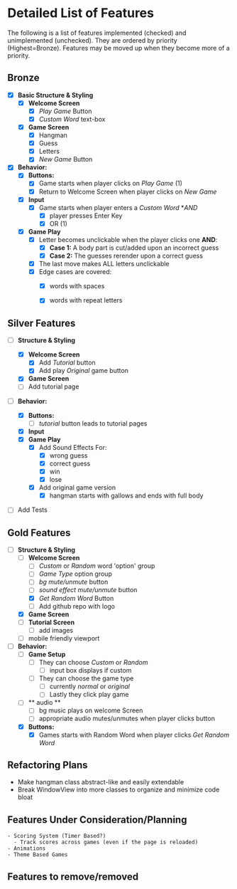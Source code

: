 Detailed List of Features
=========================

The following is a list of features implemented (checked) and unimplemented (unchecked). They are ordered by priority (Highest=Bronze). Features may be moved up when they become more of a priority.

Bronze
------
- [x] **Basic Structure & Styling**
  - [x] **Welcome Screen**
    - [x] *Play Game* Button
    - [x] *Custom Word* text-box
  - [x] **Game Screen**
    - [x] Hangman
    - [x] Guess
    - [x] Letters
    - [x] *New Game* Button
- [x] **Behavior:**
  - [x] **Buttons:**
    - [x] Game starts when player clicks on *Play Game* (1)
    - [x] Return to Welcome Screen when player clicks on *New Game*
  - [x] **Input**
    - [x] Game starts when player enters a *Custom Word* **AND*
      - [x] player presses Enter Key
      - [x] OR (1)
  - [x] **Game Play**
    - [x] Letter becomes unclickable when the player clicks one **AND**:
      - [x] **Case 1:** A body part is cut/added upon an incorrect guess
      - [x] **Case 2:** The guesses rerender upon a correct guess
    - [x] The last move makes ALL letters unclickable
    - [x] Edge cases are covered:
      - [x] words with spaces
      - [x] words with repeat letters


Silver Features
---------------
- [ ] **Structure & Styling**
  - [x] **Welcome Screen**
    - [x] Add *Tutorial* button
    - [x] Add play *Original* game button
  - [x] **Game Screen**
  - [ ] Add tutorial page
- [ ] **Behavior:**
  - [x] **Buttons:**
    - [ ] *tutorial* button leads to tutorial pages
  - [x] **Input**
  - [x] **Game Play**
    - [x] Add Sound Effects For:
      - [x] wrong guess
      - [x] correct guess
      - [x] win
      - [x] lose
    - [x] Add original game version
      - [x] hangman starts with gallows and ends with full body
- [ ] Add Tests


Gold Features
-------------
- [ ] **Structure & Styling**
  - [ ] **Welcome Screen**
    - [ ] *Custom* or *Random* word 'option' group
    - [ ] *Game Type* option group
    - [ ] *bg mute/unmute* button
    - [ ] *sound effect mute/unmute* button
    - [x] *Get Random Word* Button
    - [ ] Add github repo with logo
  - [x] **Game Screen**
  - [ ] **Tutorial Screen**
    - [ ] add images
  - [ ] mobile friendly viewport
- [ ] **Behavior:**
  - [ ] **Game Setup**
    - [ ] They can choose *Custom* or *Random*
      - [ ] input box displays if custom
    - [ ] They can choose the game type
      - [ ] currently *normal* or *original*
      - [ ] Lastly they click play game
  - [ ] ** audio **
    - [ ] bg music plays on welcome Screen
    - [ ] appropriate audio mutes/unmutes when player clicks button
  - [x] **Buttons:**
    - [x] Games starts with Random Word when player clicks *Get Random Word*

Refactoring Plans
-----------------
- Make hangman class abstract-like and easily extendable
- Break WindowView into more classes to organize and
  minimize code bloat


Features Under Consideration/Planning
-------------------------------------
    - Scoring System (Timer Based?)
      - Track scores across games (even if the page is reloaded)
    - Animations
    - Theme Based Games

Features to remove/removed
--------------------------
